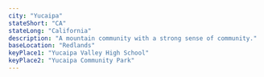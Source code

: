 ```yaml
---
city: "Yucaipa"
stateShort: "CA"
stateLong: "California"
description: "A mountain community with a strong sense of community."
baseLocation: "Redlands"
keyPlace1: "Yucaipa Valley High School"
keyPlace2: "Yucaipa Community Park"
---
```

